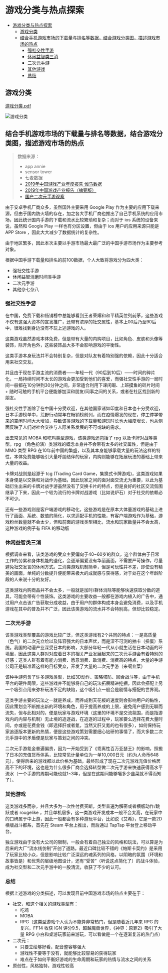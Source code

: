 # 游戏分类与热点探索

- [游戏分类与热点探索](#游戏分类与热点探索)
  - [游戏分类](#游戏分类)
  - [结合手机游戏市场的下载量与排名等数据，结合游戏分类图，描述游戏市场的热点](#结合手机游戏市场的下载量与排名等数据结合游戏分类图描述游戏市场的热点)
    - [强社交性手游](#强社交性手游)
    - [休闲益智类三消](#休闲益智类三消)
    - [二次元手游](#二次元手游)
    - [其他游戏](#其他游戏)
    - [总结](#总结)

## 游戏分类

[游戏分类.pdf](./游戏分类.pdf)

![游戏分类](./游戏分类.png)

## 结合手机游戏市场的下载量与排名等数据，结合游戏分类图，描述游戏市场的热点

> 数据来源：
> - app annie
> - sensor tower
> - 七麦数据
> - [2019年中国游戏产业年度报告 伽马数据](./2019中国游戏产业年度报告首发_国内2330.2亿%20电竞增16.2%%20-%20焦点图新闻%20-%20伽马数据%20唯一官网.pdf)
> - [2019年中国游戏产业报告（摘要版）](./2019中国年度游戏产业报告%20中国音数协工委.pdf)
> - [国产二次元手游观察](https://space.bilibili.com/179948458)

由于安卓手机厂商众多，虽然国外主要采用 Google Play 作为主要的应用下载来源，但由于国内防火墙的存在，加之各大手机厂商也推出了自己手机系统的应用市场，因此统计国内手游的下载和流水比较繁琐和复杂；而对于 ios 系统的设备来说，虽然和 Google Play 一样也有分区设置，但由于 ios 用户的应用来源只能是 APP Store ，因此大大减少了数据统计的复杂性。

由于地区繁多，因此本次主要以手游市场最大最广泛的中国手游市场作为主要参考对象。

根据中国手游下载量和排名的前100数据，个人大致将游戏分为四大类：
- 强社交性手游
- 休闲益智消磨时间类手游
- 二次元手游
- 其他杂七杂八

### 强社交性手游

在中国，免费下载和畅销榜中总能够看到王者荣耀和和平精英位列前茅，这些游戏不仅有这强大资本的宣发推广，还带有浓厚的社交属性，基本上00后乃至90后中，很难找到身边没有不玩上述游戏的人。

这类游戏虽然游戏本体免费，但是带有大量的内购项目，比如角色、皮肤和头像等装饰，除开角色外，这些装饰品大多不会影响游戏的平衡性。

这类手游本身玩法并不会特别复杂，但是对队友有着特别强的依赖，因此十分适合用来社交交友。

并且由于现在手游主流的消费者——年轻一代（90后到10后）——时间的碎片化，一局持续时间不太长的游戏会更加受到他们的喜爱，而强社交性手游的一局时间一般都在10分钟到30分钟之间，非常适合利用下课闲暇、上班摸鱼的碎片时间 + 随时可触的手机平台便能够加深和朋友/同事之间的关系，或者在社区找到新的朋友。

强社交性手游除了在中国十分受欢迎，在其他国家诸如印度和日本也十分受欢迎，日本手游榜单中，荒野行动常年在畅销榜前列，而在疫情爆发的现在，停工停学带来的空闲时间大大增加，导致该类游戏的下载量和游玩时长也大幅度增长，也从侧面反映了人们对社会交往与人际关系发展的不可或缺的需求。

出去常见的 MOBA 和吃鸡类型游戏，该类游戏还包括了 rpg 以及卡牌对战等类型。rpg （角色扮演）类游戏的概念本身并不会带有太多的社交属性，但是由于 MMO 类型 RPG 在10年前中国的繁盛，以及其本身能够承载大量的玩法这样的特性，本体免费能够吸引大量呼朋结伴的玩家，内购则能够在拓展玩法的基础上带来大量的收益。

卡牌对战则是起源于 tcg (Trading Card Game，集换式卡牌游戏)，这类游戏如果本身便是以交换和对战作为基础，因此玩家之间的面对面交流尤为重要，以此为基础衍生出来的卡牌对战手游虽然没有了交换卡片的特点，但是良好的社区交流氛围继承了下来，因此一个较为流行的卡牌对战游戏（比如说炉石）对于社交的依赖必不可少。

还有一些游戏则是客户端游戏的移动化，这些游戏是在原本大体量游戏的基础上进行了画面、系统、数值的简化，以求适配手机的性能，有客户端游戏作为基础，游戏粉丝数量就不会太少，但和前面的游戏类型相比，流水和玩家数量并不会太高，这种游戏的例子有 FIFA 的移动版

### 休闲益智类三消

根据调查来看，该类游戏的受众主要偏向于40~60岁的群众，这个群体由于日常工作的劳累和身体机能的退化，会逐渐偏爱没有华丽画面，不需要严苛操作，尽量避免社交发言的休闲方式。三消类游戏机制简单，但是可玩性并不差，即使没有精美的画面，单纯的分数提升便能带来极大的成就感与获得感，对于处在这个年龄阶段的人来说十分的友好。

这类游戏内购商品并不会太多，一般就是加时/群体消除等能够快速获取分数的道具，可能会带有个性装饰。这类游戏的主要收益一般都在游戏内植入的广告中，通过用户点击该广告获取分成收益，由于用户的群体构成本身会避免消费，以及手机游戏在其中的普及并不广泛，因此该类游戏的流水并不会特别高，但却比较稳定。

### 二次元手游

该类游戏类型覆盖的游戏比较广泛，但这类游戏有2个共同的特点：一是高质量（色气）的二次元立绘以及阵容强大的日本声优，而是深不可测的抽卡（扭蛋）系统。我国的动漫产业深受日本的影响，大部分年轻一代从小就生活在日本动画的环境里，因此这类人群对对应着日本的相关产业发展起来的二次元手游会有着特别的好感；这类人群有着有能力消费、愿意消费、敢消费、消费高的特点，大量的手游公司正是瞄准着这样的目标受众，开发了大量的二次元手游（来噶韭菜）

该种手游包含了许多游戏类型，比如3D动作、策略塔防、回合战斗等，由于手机平台的硬件局限，这些游戏并不能够将自己的玩法拓展精进挖掘，因此会搭配上另一个吸引点用来弥补玩法不足的缺陷，这个吸引点一般会是剧情与搭配的世界观。

这类手游主要的玩法之一就是养成，而养成到天花板的速度则会影响用户的黏性，因此策划会不断推出新的环境和角色，用于提高养成的上限，避免用户感到无聊而流失，但与此相对的，便是玩家与游戏环境（这里的环境不是交流氛围，而是指游戏内的内容与机制）无止境的追逐战，在追逐的过程中，玩家要么选择花费大量时间，亦或是花费金钱（即选择肝或者氪，当然又肝又氪的也有很多），如何保持玩家追逐版本更新的热情，便是这些游戏策划需要细心钻研的事情了，而大多数二次元手游中的矛盾便是玩家与策划之间的冲突。

二次元手游氪金普遍偏贵，因为一开始受到了《乖离性百万亚瑟王》的影响，照搬了日本的充值货币体系，比较常见计量单位为一单10,000日元（约为人命币648元），使得后来的游戏都以此价格为基础，最终形成了现在二次元游戏充值价格居高不下的环境，这也是为什么很多厂商会选择转型做二次元手游来快速获得高水平流水（一个手游的周期可能也就1~3年，但是在这期间能够噶多少韭菜就不得而知了）。

### 其他游戏

这类游戏多而杂，并且大多为一次性付费买断，类型普遍为解密或者横版动作/跳跃或者 rougelike ，并且单机居多，这一类游戏开发成本一般不会太高，在玩家中的口碑属于中上游，因此一般都会有多种游玩平台，比如说《艾希》，它是一款2D横版战斗都系，首先在 Steam 平台上推出，而后通过 TapTap 平台登上移动平台。

独立游戏由于没有大公司的限制，一般会有着自己独立的风格和玩法，可以算是为后来的大厂“流水线仿制”开创了道路。最近口碑比较不错的《帕斯卡契约》是采用了玩家比较小众，但是影响比较广泛深远的魂系列的风格，以阴暗的氛围（环境和故事皆是）和优秀的层级地图设计，还有“受苦”（听说这点简化了）的战斗体验，成为社交型和二次元手游中的一股清流，收获了不少的认可。

### 总结

根据上述游戏的分类描述，可以发现目前中国游戏市场的热点主要在于：
- 社交，和这个相关的游戏类型有：
  - 吃鸡
  - MOBA
  - RPG（这类型游戏个人认为不能算非常热门，但是随着近几年来 RPG 的复兴，FF14 收获 IGN 评分9.5，超越魔兽世界，《神界：原罪2》吸引了大量 RPG 小白和桌游玩家前来游玩，可以看做是一个在逐渐复苏的热门点）
- 二次元：
  - 只要立绘够好看，配音整容够强大
  - 游戏性不要等于没有，就能够比较容易的获得玩家
  - 难点在于如何平衡好游戏的生命周期和玩家的热情与流水之间的关系
- 原创性，风格独特，游戏性较高